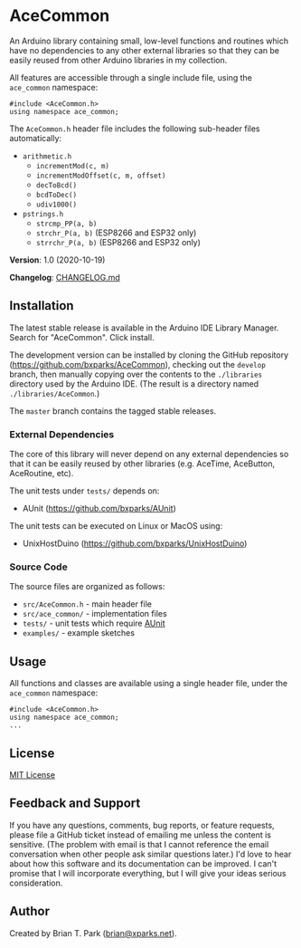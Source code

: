# AceCommon

An Arduino library containing small, low-level functions and routines which have
no dependencies to any other external libraries so that they can be easily
reused from other Arduino libraries in my collection.

All features are accessible through a single include file, using the
`ace_common` namespace:
```
#include <AceCommon.h>
using namespace ace_common;
```

The `AceCommon.h` header file includes the following sub-header files
automatically:

* `arithmetic.h`
    * `incrementMod(c, m)`
    * `incrementModOffset(c, m, offset)`
    * `decToBcd()`
    * `bcdToDec()`
    * `udiv1000()`
* `pstrings.h`
    * `strcmp_PP(a, b)`
    * `strchr_P(a, b)` (ESP8266 and ESP32 only)
    * `strrchr_P(a, b)` (ESP8266 and ESP32 only)

**Version**: 1.0 (2020-10-19)

**Changelog**: [CHANGELOG.md](CHANGELOG.md)

## Installation

The latest stable release is available in the Arduino IDE Library Manager.
Search for "AceCommon". Click install.

The development version can be installed by cloning the
GitHub repository (https://github.com/bxparks/AceCommon), checking out the
`develop` branch, then manually copying over the contents to the `./libraries`
directory used by the Arduino IDE. (The result is a directory named
`./libraries/AceCommon`.)

The `master` branch contains the tagged stable releases.

### External Dependencies

The core of this library will never depend on any external dependencies so that
it can be easily reused by other libraries (e.g. AceTime, AceButton, AceRoutine,
etc).

The unit tests under `tests/` depends on:

* AUnit (https://github.com/bxparks/AUnit)

The unit tests can be executed on Linux or MacOS using:

* UnixHostDuino (https://github.com/bxparks/UnixHostDuino)

### Source Code

The source files are organized as follows:

* `src/AceCommon.h` - main header file
* `src/ace_common/` - implementation files
* `tests/` - unit tests which require [AUnit](https://github.com/bxparks/AUnit)
* `examples/` - example sketches

## Usage

All functions and classes are available using a single header file,
under the `ace_common` namespace:

```
#include <AceCommon.h>
using namespace ace_common;
...
```

## License

[MIT License](https://opensource.org/licenses/MIT)

## Feedback and Support

If you have any questions, comments, bug reports, or feature requests, please
file a GitHub ticket instead of emailing me unless the content is sensitive.
(The problem with email is that I cannot reference the email conversation when
other people ask similar questions later.) I'd love to hear about how this
software and its documentation can be improved. I can't promise that I will
incorporate everything, but I will give your ideas serious consideration.

## Author

Created by Brian T. Park (brian@xparks.net).
